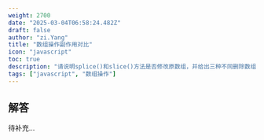 ```yaml
---
weight: 2700
date: "2025-03-04T06:58:24.482Z"
draft: false
author: "zi.Yang"
title: "数组操作副作用对比"
icon: "javascript"
toc: true
description: "请说明splice()和slice()方法是否修改原数组，并给出三种不同删除数组最后一个元素的方法实现。"
tags: ["javascript", "数组操作"]
---
```


## 解答

待补充...
